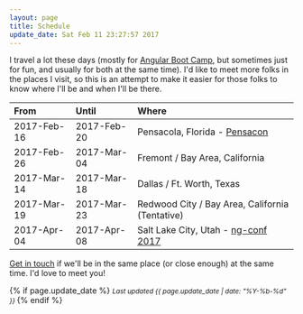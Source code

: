 ```yaml
---
layout: page
title: Schedule
update_date: Sat Feb 11 23:27:57 2017
---
```


I travel a lot these days (mostly for [Angular Boot Camp](http://angularbootcamp.com/), but sometimes just for fun, and usually for both at the same time). I'd like to meet more folks in the places I visit, so this is an attempt to make it easier for those folks to know where I'll be and when I'll be there.

| From        | Until       | Where
|:------------|:------------|:-
| 2017-Feb-16 | 2017-Feb-20 | Pensacola, Florida - [Pensacon](http://pensacon.com/)
| 2017-Feb-26 | 2017-Mar-04 | Fremont / Bay Area, California
| 2017-Mar-14 | 2017-Mar-18 | Dallas / Ft. Worth, Texas
| 2017-Mar-19 | 2017-Mar-23 | Redwood City / Bay Area, California (Tentative)
| 2017-Apr-04 | 2017-Apr-08 | Salt Lake City, Utah - [ng-conf 2017](https://ng-conf.org)

[Get in touch](/contact/) if we'll be in the same place (or close enough) at the same time. I'd love to meet you!


{% if page.update_date %}
  <small>
    *Last updated {{ page.update_date | date: "%Y-%b-%d" }}*
  </small>
{% endif %}
